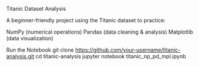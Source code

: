 Titanic Dataset Analysis 

A beginner-friendly project using the Titanic dataset to practice:

NumPy (numerical operations)
Pandas (data cleaning & analysis)
Matplotlib (data visualization)

Run the Notebook
git clone https://github.com/your-username/titanic-analysis.git
cd titanic-analysis
jupyter notebook titanic_np_pd_mpl.ipynb
